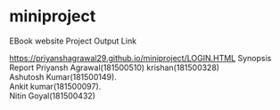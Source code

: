 # miniproject
EBook website
Project Output Link 

https://priyanshagrawal29.github.io/miniproject/LOGIN.HTML
Synopsis
Report
Priyansh Agrawal(181500510)
krishan(181500328)      
Ashutosh Kumar(181500149).         
Ankit kumar(181500097).          
Nitin Goyal(181500432)

